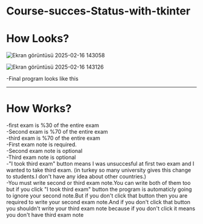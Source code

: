 # Course-succes-Status-with-tkinter

<h1>How Looks?</h1>

![Ekran görüntüsü 2025-02-16 143058](https://github.com/user-attachments/assets/86073d80-be4c-4c52-93c0-9a5a36d7d010)

![Ekran görüntüsü 2025-02-16 143126](https://github.com/user-attachments/assets/5ae7fc15-69a3-4228-a714-e3d94beccef7)

-Final program looks like this
<hr/>

<h1>How Works?</h1>

-first exam is %30 of the entire exam<br/>
-Second exam is %70 of the entire exam<br/>
-third exam is %70 of the entire exam<br/>
-First exam note is required.<br/>
-Second exam note is optional<br/>
-Third exam note is optional<br/>
-"I took third exam" button means I was unsuccesful at first two exam and I wanted to take third exam. (in turkey so many university gives this change to students.I don't have any idea about other countries.)<br/>
-You must write second or third exam note.You can write both of them too but if you click "I took third exam" button the program is automaticly going to ignore your second note.But if you don't click that button then you are required to write your second exam note.And if you don't click that button you shouldn't write your third exam note because if you don't click it means you don't have third exam note<br/>

